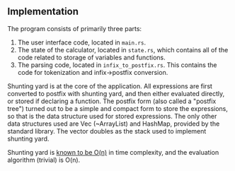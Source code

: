 ## Implementation

The program consists of primarily three parts:
1. The user interface code, located in `main.rs`.
2. The state of the calculator, located in `state.rs`, which contains all of the code related to storage of variables and functions.
3. The parsing code, located in `infix_to_postfix.rs`. This contains the code for tokenization and infix->postfix conversion.

Shunting yard is at the core of the application. All expressions are first converted to postfix with shunting yard, and then either evaluated directly,
or stored if declaring a function. The postfix form (also called a "postfix tree") turned out to be a simple and compact form to store the expressions, 
so that is the data structure used for stored expressions. The only other data structures used are Vec (~ArrayList) and HashMap, provided by the standard 
library. The vector doubles as the stack used to implement shunting yard.

Shunting yard is [known to be O(n)](https://en.wikipedia.org/wiki/Shunting_yard_algorithm) in time complexity, and the evaluation algorithm (trivial) 
is O(n).


